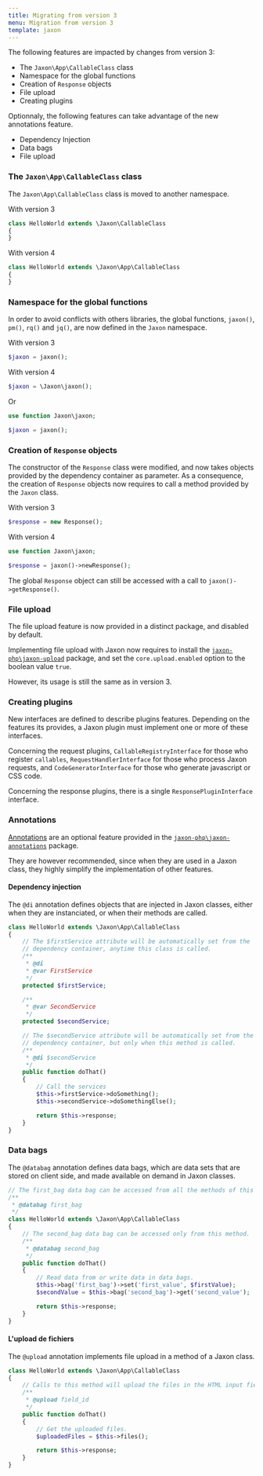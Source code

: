 ```yaml
---
title: Migrating from version 3
menu: Migration from version 3
template: jaxon
---
```


The following features are impacted by changes from version 3:

- The `Jaxon\App\CallableClass` class
- Namespace for the global functions
- Creation of `Response` objects
- File upload
- Creating plugins

Optionnaly, the following features can take advantage of the new annotations feature.

- Dependency Injection
- Data bags
- File upload

### The `Jaxon\App\CallableClass` class

The `Jaxon\App\CallableClass` class is moved to another namespace.

With version 3
```php
class HelloWorld extends \Jaxon\CallableClass
{
}
```

With version 4
```php
class HelloWorld extends \Jaxon\App\CallableClass
{
}
```

### Namespace for the global functions

In order to avoid conflicts with others libraries, the global functions, `jaxon()`, `pm()`, `rq()` and `jq()`, are now defined in the `Jaxon` namespace.

With version 3
```php
$jaxon = jaxon();
```

With version 4
```php
$jaxon = \Jaxon\jaxon();
```

Or
```php
use function Jaxon\jaxon;

$jaxon = jaxon();
```

### Creation of `Response` objects

The constructor of the `Response` class were modified, and now takes objects provided by the dependency container as parameter.
As a consequence, the creation of `Response` objects now requires to call a method provided by the `Jaxon` class.

With version 3
```php
$response = new Response();
```

With version 4
```php
use function Jaxon\jaxon;

$response = jaxon()->newResponse();
```

The global `Response` object can still be accessed with a call to `jaxon()->getResponse()`.

### File upload

The file upload feature is now provided in a distinct package, and disabled by default.

Implementing file upload with Jaxon now requires to install the [`jaxon-php\jaxon-upload`](https://github.com/jaxon-php\jaxon-upload) package, and set the `core.upload.enabled` option to the boolean value `true`.

However, its usage is still the same as in version 3.

### Creating plugins

New interfaces are defined to describe plugins features.
Depending on the features its provides, a Jaxon plugin must implement one or more of these interfaces.

Concerning the request plugins, `CallableRegistryInterface` for those who register `callables`, `RequestHandlerInterface` for those who process Jaxon requests, and `CodeGeneratorInterface` for those who generate javascript or CSS code.

Concerning the response plugins, there is a single `ResponsePluginInterface` interface.

### Annotations

[Annotations](../../06.annotations/01.about/) are an optional feature provided in the [`jaxon-php\jaxon-annotations`](https://github.com/jaxon-php\jaxon-annotations) package.

They are however recommended, since when they are used in a Jaxon class, they highly simplify the implementation of other features.

#### Dependency injection

The `@di` annotation defines objects that are injected in Jaxon classes, either when they are instanciated, or when their methods are called.

```php
class HelloWorld extends \Jaxon\App\CallableClass
{
    // The $firstService attribute will be automatically set from the
    // dependency container, anytime this class is called.
    /**
     * @di
     * @var FirstService
     */
    protected $firstService;

    /**
     * @var SecondService
     */
    protected $secondService;

    // The $secondService attribute will be automatically set from the
    // dependency container, but only when this method is called.
    /**
     * @di $secondService
     */
    public function doThat()
    {
        // Call the services
        $this->firstService->doSomething();
        $this->secondService->doSomethingElse();

        return $this->response;
    }
}
```

### Data bags

The `@databag` annotation defines data bags, which are data sets that are stored on client side, and made available on demand in Jaxon classes.

```php
// The first_bag data bag can be accessed from all the methods of this class.
/**
 * @databag first_bag
 */
class HelloWorld extends \Jaxon\App\CallableClass
{
    // The second_bag data bag can be accessed only from this method.
    /**
     * @databag second_bag
     */
    public function doThat()
    {
        // Read data from or write data in data bags.
        $this->bag('first_bag')->set('first_value', $firstValue);
        $secondValue = $this->bag('second_bag')->get('second_value');

        return $this->response;
    }
}
```

#### L'upload de fichiers

The `@upload` annotation implements file upload in a method of a Jaxon class.

```php
class HelloWorld extends \Jaxon\App\CallableClass
{
    // Calls to this method will upload the files in the HTML input field with id field_id.
    /**
     * @upload field_id
     */
    public function doThat()
    {
        // Get the uploaded files.
        $uploadedFiles = $this->files();

        return $this->response;
    }
}
```
